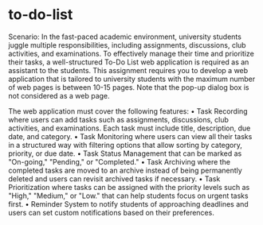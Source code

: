 # to-do-list
Scenario:
In the fast-paced academic environment, university students juggle multiple responsibilities, including assignments, discussions, club activities, and examinations. To effectively manage their time and prioritize their tasks, a well-structured To-Do List web application is required as an assistant to the students. This assignment requires you to develop a web application that is tailored to university students with the maximum number of web pages is between 10-15 pages. Note that the pop-up dialog box is not considered as a web page.

The web application must cover the following features:
•	Task Recording where users can add tasks such as assignments, discussions, club activities, and examinations. Each task must include title, description, due date, and category.
•	Task Monitoring where users can view all their tasks in a structured way with filtering options that allow sorting by category, priority, or due date.
•	Task Status Management that can be marked as "On-going," "Pending," or "Completed."
•	Task Archiving where the completed tasks are moved to an archive instead of being permanently deleted and users can revisit archived tasks if necessary.
•	Task Prioritization where tasks can be assigned with the priority levels such as "High," "Medium," or "Low." that can help students focus on urgent tasks first.
•	Reminder System to notify students of approaching deadlines and users can set custom notifications based on their preferences.

